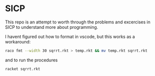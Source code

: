 # SICP
This repo is an attempt to worth through the problems and excercises in SICP to understand more about programming.

I havent figured out how to format in vscode, but this works as a workaround:
```bash
raco fmt --width 30 sqrrt.rkt > temp.rkt && mv temp.rkt sqrrt.rkt
```
and to run the procedures
```bash
racket sqrrt.rkt
```